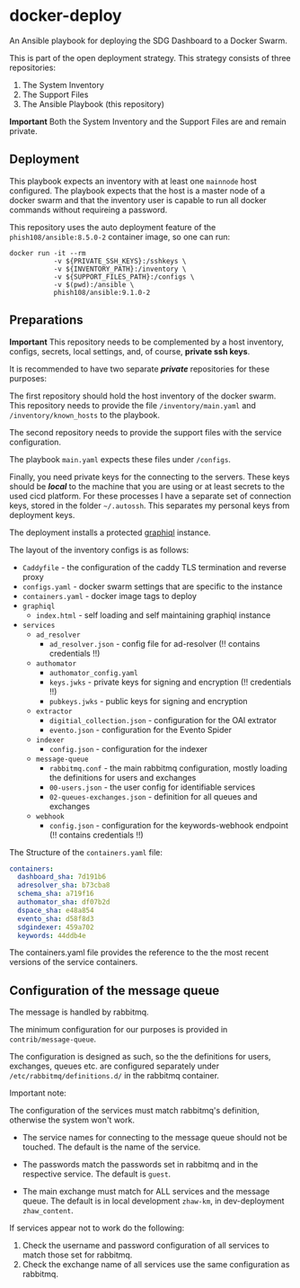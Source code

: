 # docker-deploy

An Ansible playbook for deploying the SDG Dashboard to a Docker Swarm.

This is part of the open deployment strategy. This strategy consists of three repositories: 

1. The System Inventory 
2. The Support Files
3. The Ansible Playbook (this repository)

**Important** Both the System Inventory and the Support Files are and remain private.

## Deployment

This playbook expects an inventory with at least one `mainnode` host configured. The playbook expects that the host is a master node of a docker swarm and that the inventory user is capable to run all docker commands without requireing a password. 

This repository uses the auto deployment feature of the `phish108/ansible:8.5.0-2` container image, so one can run: 

```
docker run -it --rm 
           -v ${PRIVATE_SSH_KEYS}:/sshkeys \
           -v ${INVENTORY_PATH}:/inventory \
           -v ${SUPPORT_FILES_PATH}:/configs \
           -v $(pwd):/ansible \
           phish108/ansible:9.1.0-2
```

## Preparations 

**Important** This repository needs to be complemented by a host inventory, configs, secrets, local settings, and, of course, **private ssh keys**.

It is recommended to have two separate ***private*** repositories for these purposes: 

The first repository should hold the host inventory of the docker swarm. This repository needs to provide the file `/inventory/main.yaml` and `/inventory/known_hosts` to the playbook.

The second repository needs to provide the support files with the service configuration.

The playbook `main.yaml` expects these files under `/configs`.

Finally, you need private keys for the connecting to the servers. These keys should be ***local*** to the machine that you are using or at least secrets to the used cicd platform. For these processes I have a separate set of connection keys, stored in the folder `~/.autossh`. This separates my personal keys from deployment keys. 

The deployment installs a protected [graphiql](https://github.com/graphql/graphiql/blob/main/examples/graphiql-cdn/index.html) instance.

The layout of the inventory configs is as follows: 

- `Caddyfile` - the configuration of the caddy TLS termination and reverse proxy
- `configs.yaml` - docker swarm settings that are specific to the instance
- `containers.yaml` - docker image tags to deploy
- `graphiql`
  - `index.html` - self loading and self maintaining graphiql instance
- `services`
  - `ad_resolver`
    -  `ad_resolver.json` - config file for ad-resolver (!! contains credentials !!)
  - `authomator` 
    - `authomator_config.yaml` 
    - `keys.jwks` - private keys for signing and encryption (!! credentials !!)
    - `pubkeys.jwks`  - public keys for signing and encryption
  - `extractor` 
    - `digitial_collection.json` - configuration for the OAI extrator
    - `evento.json` - configuration for the Evento Spider
  - `indexer`
    - `config.json` - configuration for the indexer
  - `message-queue`
    - `rabbitmq.conf` - the main rabbitmq configuration, mostly loading the definitions for users and exchanges
    - `00-users.json` - the user config for identifiable services
    - `02-queues-exchanges.json` - definition for all queues and exchanges
  - `webhook`
    - `config.json` - configuration for the keywords-webhook endpoint (!! contains credentials !!)

The Structure of the `containers.yaml` file: 

```yaml
containers:
  dashboard_sha: 7d191b6
  adresolver_sha: b73cba8
  schema_sha: a719f16
  authomator_sha: df07b2d
  dspace_sha: e48a854
  evento_sha: d58f8d3
  sdgindexer: 459a702
  keywords: 44ddb4e
```

The containers.yaml file provides the reference to the the most recent versions of the service containers. 

## Configuration of the message queue

The message is handled by rabbitmq. 

The minimum configuration for our purposes is provided in `contrib/message-queue`. 

The configuration is designed as such, so the the definitions for users, exchanges, queues etc. are configured separately under `/etc/rabbitmq/definitions.d/` in the rabbitmq container.

Important note:

The configuration of the services must match rabbitmq's definition, otherwise the system won't work. 

- The service names for connecting to the message queue should not be touched. The default is the name of the service.

- The passwords match the passwords set in rabbitmq and in the respective service. The default is  `guest`.

- The main exchange must match for ALL services and the message queue. The default is in local development `zhaw-km`, in dev-deployment `zhaw_content`.

If services appear not to work do the following: 

1. Check the username and password configuration of all services to match those set for rabbitmq.
2. Check the exchange name of all services use the same configuration as rabbitmq.
